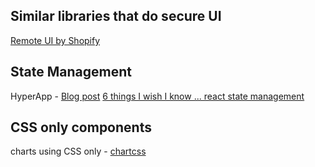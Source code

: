 ## Similar libraries that do secure UI

[Remote UI by Shopify](https://github.com/Shopify/remote-ui)

## State Management

HyperApp - [Blog post](https://blog.asayer.io/hyperapp-is-it-the-lightweight-react-killer)
[6 things I wish I know ... react state management](https://medium.com/@veeralpatel/things-ive-learned-about-state-management-for-react-apps-174b8bde87fb)

## CSS only components

charts using CSS only - [chartcss](https://chartscss.org/)
